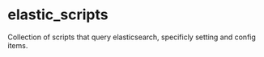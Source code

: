 # elastic_scripts
Collection of scripts that query elasticsearch, specificly setting and config items.
